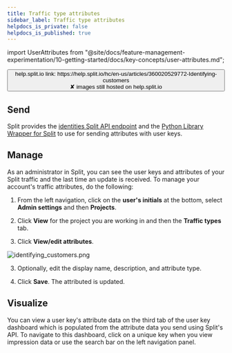 ```yaml
---
title: Traffic type attributes
sidebar_label: Traffic type attributes
helpdocs_is_private: false
helpdocs_is_published: true
---
```

import UserAttributes from "@site/docs/feature-management-experimentation/10-getting-started/docs/key-concepts/user-attributes.md";

<p>
  <button style={{borderRadius:'8px', border:'1px', fontFamily:'Courier New', fontWeight:'800', textAlign:'left'}}> help.split.io link: https://help.split.io/hc/en-us/articles/360020529772-Identifying-customers <br /> ✘ images still hosted on help.split.io </button>
</p>

<UserAttributes User_attribute='Traffic type attribute' user_attribute='traffic type attribute' />

## Send
 
Split provides the [identities Split API endpoint](https://docs.split.io/reference/identities-overview) and the [Python Library Wrapper for Split](https://help.split.io/hc/en-us/sections/12618854150157-Admin-API-Wrappers) to use for sending attributes with user keys.

## Manage
 
As an administrator in Split, you can see the user keys and attributes of your Split traffic and the last time an update is received. To manage your account's traffic attributes, do the following:

1. From the left navigation, click on the **user's initials** at the bottom, select **Admin settings** and then **Projects**. 

2. Click **View** for the project you are working in and then the **Traffic types** tab. 

3. Click **View/edit attributes**.

<p>
  <img src="https://help.split.io/hc/article_attachments/30800922792205" alt="identifying_customers.png" />
</p>

3. Optionally, edit the display name, description, and attribute type.

4. Click **Save**. The attributed is updated.

## Visualize
 
You can view a user key's attribute data on the third tab of the user key dashboard which is populated from the attribute data you send using Split's API. To navigate to this dashboard, click on a unique key when you view impression data or use the search bar on the left navigation panel.
